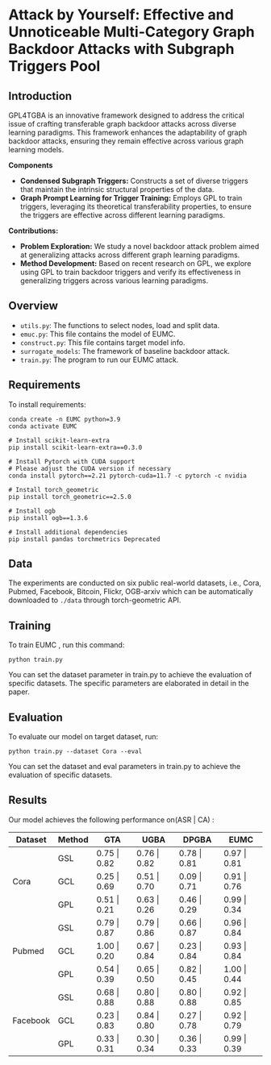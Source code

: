
# Attack by Yourself: Effective and Unnoticeable Multi-Category Graph Backdoor Attacks with Subgraph Triggers Pool


## Introduction

GPL4TGBA is an innovative framework designed to address the critical issue of crafting transferable graph backdoor attacks across diverse learning paradigms. This framework enhances the adaptability of graph backdoor attacks, ensuring they remain effective across various graph learning models.
 

**Components**
- **Condensed Subgraph Triggers:** Constructs a set of diverse triggers that maintain the intrinsic structural properties of the data.
- **Graph Prompt Learning for Trigger Training:** Employs GPL to train triggers, leveraging its theoretical transferability properties, to ensure the triggers are effective across different learning paradigms.

**Contributions:**
-  **Problem Exploration:** We study a novel backdoor attack problem aimed at generalizing attacks across different graph learning paradigms.
-  **Method Development:** Based on recent research on GPL, we explore using GPL to train backdoor triggers and verify its effectiveness in generalizing triggers across various learning paradigms.

## Overview

*  `utils.py`: The functions to select nodes, load and split data.
*  `emuc.py`: This file contains the model of EUMC.
*  `construct.py`: This file contains target model info.
*  `surrogate_models`: The framework of baseline backdoor attack.
*  `train.py`: The program to run our EUMC attack.


## Requirements

To install requirements:

```setup
conda create -n EUMC python=3.9
conda activate EUMC

# Install scikit-learn-extra
pip install scikit-learn-extra==0.3.0

# Install Pytorch with CUDA support
# Please adjust the CUDA version if necessary
conda install pytorch==2.21 pytorch-cuda=11.7 -c pytorch -c nvidia

# Install torch_geometric
pip install torch_geometric==2.5.0

# Install ogb
pip install ogb==1.3.6

# Install additional dependencies
pip install pandas torchmetrics Deprecated
```
## Data
The experiments are conducted on six public real-world datasets, i.e., Cora, Pubmed, Facebook, Bitcoin, Flickr, OGB-arxiv which can be automatically downloaded to `./data` through torch-geometric API.

## Training

To train EUMC , run this command:

```train
python train.py
```

You can set the dataset parameter in  train.py to achieve the evaluation of specific datasets. The specific parameters are elaborated in detail in the paper.

## Evaluation

To evaluate our model on target dataset, run:

```eval
python train.py --dataset Cora --eval
```
You can set the dataset and eval parameters in train.py to achieve the evaluation of specific datasets.

## Results

Our model achieves the following performance on(ASR | CA) :

|Dataset   | Method | GTA | UGBA | DPGBA |EUMC|
| -------- |------- | --- | ---- |------ | ------ |
|          |    GSL | 0.75 \| 0.82 | 0.76 \| 0.82 | 0.78 \| 0.81 | 0.97 \| 0.81 |
|   Cora   |    GCL | 0.25 \| 0.69 | 0.51 \| 0.70 | 0.09 \| 0.71 | 0.91 \| 0.76 |
|          |    GPL | 0.51 \| 0.21 | 0.63 \| 0.26 | 0.46 \| 0.29 | 0.99 \| 0.34 |
|          |    GSL | 0.79 \| 0.87 | 0.79 \| 0.86 | 0.66 \| 0.87 | 0.96 \| 0.84 |
|  Pubmed  |    GCL | 1.00 \| 0.20 | 0.67 \| 0.84 | 0.23 \| 0.84 | 0.93 \| 0.84 |
|          |    GPL | 0.54 \| 0.39 | 0.65 \| 0.50 | 0.82 \| 0.45 | 1.00 \| 0.44 |
|          |    GSL | 0.68 \| 0.88 | 0.80 \| 0.88 | 0.80 \| 0.88 | 0.92 \| 0.85 |
| Facebook |    GCL | 0.23 \| 0.83 | 0.84 \| 0.80 | 0.27 \| 0.78 | 0.92 \| 0.79 |
|          |    GPL | 0.33 \| 0.31 | 0.30 \| 0.34 | 0.36 \| 0.33 | 0.99 \| 0.39 |









